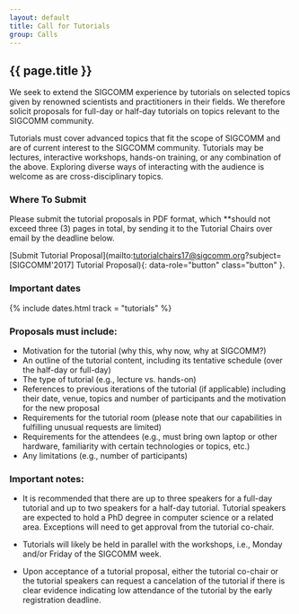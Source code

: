 ```yaml
---
layout: default
title: Call for Tutorials
group: Calls
---
```


## {{ page.title }}

We seek to extend the SIGCOMM experience by tutorials on selected topics given by renowned scientists and practitioners in their fields. We therefore solicit proposals for full-day or half-day tutorials on topics relevant to the SIGCOMM community.

Tutorials must cover advanced topics that fit the scope of SIGCOMM and are of current interest to the SIGCOMM community. Tutorials may be lectures, interactive workshops, hands-on training, or any combination of the above. Exploring diverse ways of interacting with the audience is welcome as are cross-disciplinary topics.

### Where To Submit

Please submit the tutorial proposals in PDF format, which **should not exceed three (3) pages in total, by sending it to the Tutorial Chairs over email by the deadline below.

[Submit Tutorial Proposal](mailto:tutorialchairs17@sigcomm.org?subject=[SIGCOMM'2017] Tutorial Proposal){: data-role="button" class="button" }.

### Important dates

{% include dates.html track = "tutorials" %}

### Proposals must include:

- Motivation for the tutorial (why this, why now, why at SIGCOMM?)
- An outline of the tutorial content, including its tentative schedule (over the half-day or full-day)
- The type of tutorial (e.g., lecture vs. hands-on)
- References to previous iterations of the tutorial (if applicable) including their date, venue, topics and number of participants and the motivation for the new proposal
- Requirements for the tutorial room (please note that our capabilities in fulfilling unusual requests are limited)
- Requirements for the attendees (e.g., must bring own laptop or other hardware, familiarity with certain technologies or topics, etc.)
- Any limitations (e.g., number of participants)

### Important notes:

- It is recommended that there are up to three speakers for a full-day tutorial and up to two speakers for a half-day tutorial. Tutorial speakers are expected to hold a PhD degree in computer science or a related area. Exceptions will need to get approval from the tutorial co-chair.

- Tutorials will likely be held in parallel with the workshops, i.e., Monday and/or Friday of the SIGCOMM week.

- Upon acceptance of a tutorial proposal, either the tutorial co-chair or the tutorial speakers can request a cancelation of the tutorial if there is clear evidence indicating low attendance of the tutorial by the early registration deadline.

<!-- <a href="files/cft.pdf" rel="external" data-role="button" class="dl-button button">Download this call as a PDF</a> -->

